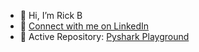 - 👋 Hi, I’m Rick B
- 🔗 [Connect with me on LinkedIn](https://www.linkedin.com/in/rick-bodnar-phd-ccna-2480971b/)
- 📂 Active Repository: [Pyshark Playground](https://github.com/rbodnar75/pyshark-playground)
<!---
- 👋 Hi, I’m @rbodnar75
- 👀 I’m interested in ...
- 🌱 I’m currently learning ...
- 💞️ I’m looking to collaborate on ...
- 📫 How to reach me ...

--->
<!---
rbodnar75/rbodnar75 is a ✨ special ✨ repository because its `README.md` (this file) appears on your GitHub profile.
You can click the Preview link to take a look at your changes.
--->
